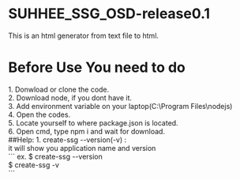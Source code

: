# SUHHEE_SSG_OSD-release0.1
This is an html generator from text file to html.
<h1>Before Use You need to do</h1>
1. Donwload or clone the code.<br>
2. Download node, if you dont have it.<br>
3. Add environment variable on your laptop(C:\Program Files\nodejs)<br>
4. Open the codes.<br>
5. Locate yourself to where package.json is located.<br>
6. Open cmd, type npm i and wait for download.<br>
##Help:
1. create-ssg --version(-v) :<br>
it will show you application name and version<br>
```
               ex.
                 $ create-ssg  --version<br>
                 $ create-ssg  -v <br>
```
         
         
